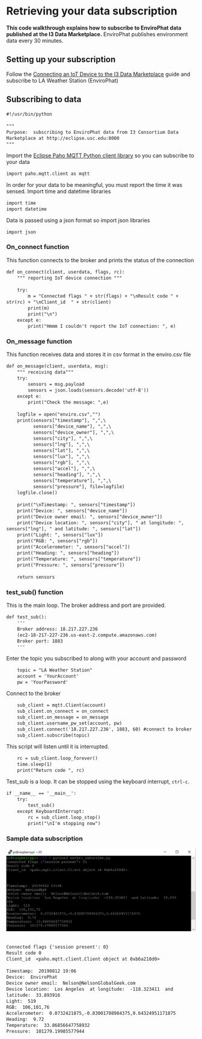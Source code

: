 # Retrieving your data subscription

<b>This code walkthrough explains how to subscribe to EnviroPhat data published at the I3 Data Marketplace.</b>  EnviroPhat publishes environment data every 30 minutes.

## Setting up your subscription
Follow the [Connecting an IoT Device to the I3 Data Marketplace](https://github.com/NelsonPython/Connect_IoT_Device_to_I3) guide and subscribe to LA Weather Station (EnviroPhat)

## Subscribing to data
```
#!/usr/bin/python

"""
Purpose:  subscribing to EnviroPhat data from I3 Consortium Data Marketplace at http://eclipse.usc.edu:8000
"""
```

Import the [Eclipse Paho MQTT Python client library](https://pypi.org/project/paho-mqtt/) so you can subscribe to your data
```
import paho.mqtt.client as mqtt
```
In order for your data to be meaningful, you must report the time it was sensed.  Import time and datetime libraries

```
import time
import datetime
```
Data is passed using a json format so import json libraries
```
import json
```
### On_connect function

This function connects to the broker and prints the status of the connection
```
def on_connect(client, userdata, flags, rc):
    """ reporting IoT device connection """

    try:
        m = "Connected flags " + str(flags) + "\nResult code " + str(rc) + "\nClient_id  " + str(client)
        print(m)
        print("\n")
    except e:
        print("Hmmm I couldn't report the IoT connection: ", e)
```
### On_message function

This function receives data and stores it in csv format in the enviro.csv file

```
def on_message(client, userdata, msg):
    """ receiving data"""
    try:
        sensors = msg.payload
        sensors = json.loads(sensors.decode('utf-8'))
    except e:
        print("Check the message: ",e)

    logfile = open("enviro.csv","")
    print(sensors["timestamp"], ",",\
          sensors["device_name"], ",",\
          sensors["device_owner"], ",",\
          sensors["city"], ",",\
          sensors["lng"], ",",\
          sensors["lat"], ",",\
          sensors["lux"], ",",\
          sensors["rgb"], ",",\
          sensors["accel"], ",",\
          sensors["heading"], ",",\
          sensors["temperature"], ",",\
          sensors["pressure"], file=logfile)
    logfile.close()

    print("\nTimestamp: ", sensors["timestamp"])
    print("Device: ", sensors["device_name"])
    print("Device owner email: ", sensors["device_owner"])
    print("Device location: ", sensors["city"], " at longitude: ", sensors["lng"], " and latitude: ", sensors["lat"])
    print("Light: ", sensors["lux"])
    print("RGB: ", sensors["rgb"])
    print("Accelerometer: ", sensors["accel"])
    print("Heading: ", sensors["heading"])
    print("Temperature: ", sensors["temperature"])
    print("Pressure: ", sensors["pressure"])

    return sensors
```

### test_sub() function
This is the main loop.  The broker address and port are provided.

```
def test_sub():
    '''
    Broker address: 18.217.227.236 
    (ec2-18-217-227-236.us-east-2.compute.amazonaws.com)
    Broker port: 1883
    '''
```
Enter the topic you subscribed to along with your account and password
```    
    topic = "LA Weather Station"
    account = 'YourAccount'
    pw = 'YourPassword'
```
Connect to the broker
```
    sub_client = mqtt.Client(account)
    sub_client.on_connect = on_connect
    sub_client.on_message = on_message
    sub_client.username_pw_set(account, pw)
    sub_client.connect('18.217.227.236', 1883, 60) #connect to broker
    sub_client.subscribe(topic)
```
This script will listen until it is interrupted.  
```
    rc = sub_client.loop_forever()
    time.sleep(1)
    print("Return code ", rc)
```
Test_sub is a loop.  It can be stopped using the keyboard interrupt, ```ctrl-c```.
```
if __name__ == '__main__':
    try:
        test_sub()
    except KeyboardInterrupt:
        rc = sub_client.loop_stop()
        print("\nI'm stopping now")
```

### Sample data subscription

![screen capture of data described below](images/subscriptionData.png)

```

Connected flags {'session present': 0}
Result code 0
Client_id  <paho.mqtt.client.Client object at 0xb6a218d0>

Timestamp:  20190812 19:06
Device:  EnviroPhat
Device owner email:  Nelson@NelsonGlobalGeek.com
Device location:  Los Angeles  at longitude:  -118.323411  and latitude:  33.893916
Light:  519
RGB:  106,101,76
Accelerometer:  0.0732421875,-0.83001708984375,0.64324951171875
Heading:  9.72
Temperature:  33.86856647758932
Pressure:  101279.19985577944

```